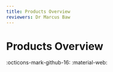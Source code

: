 ```yaml
---
title: Products Overview
reviewers: Dr Marcus Baw
---
```


# Products Overview

:octicons-mark-github-16: 
:material-web:
